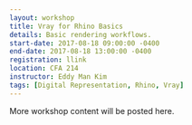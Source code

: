 ```yaml
---
layout: workshop
title: Vray for Rhino Basics
details: Basic rendering workflows.
start-date: 2017-08-18 09:00:00 -0400
end-date: 2017-08-18 13:00:00 -0400
registration: llink
location: CFA 214
instructor: Eddy Man Kim
tags: [Digital Representation, Rhino, Vray]
---
```


More workshop content will be posted here.